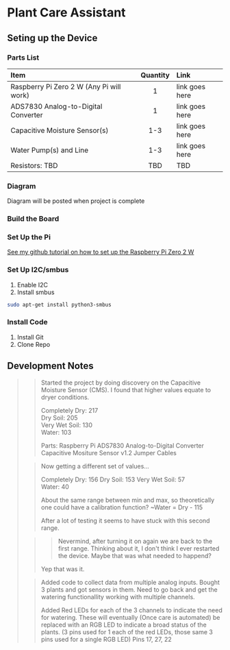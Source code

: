 # Plant Care Assistant

## Seting up the Device

### Parts List

| Item                                     | Quantity | Link           |
| :--------------------------------------- | :------: | :------------- |
| Raspberry Pi Zero 2 W (Any Pi will work) |    1     | link goes here |
| ADS7830 Analog-to-Digital Converter      |    1     | link goes here |
| Capacitive Moisture Sensor(s)            |   1-3    | link goes here |
| Water Pump(s) and Line                   |   1-3    | link goes here |
| Resistors: TBD                           |   TBD    | TBD            |

### Diagram

Diagram will be posted when project is complete

### Build the Board

### Set Up the Pi

[See my github tutorial on how to set up the Raspberry Pi Zero 2 W](https://github.com/DavidMiles1925/pi_zero_setup)

### Set Up I2C/smbus

1. Enable I2C
2. Install smbus

```bash
sudo apt-get install python3-smbus
```

### Install Code

1. Install Git
2. Clone Repo

## Development Notes

> > Started the project by doing discovery on the Capacitive Moisture Sensor (CMS). I found that higher values equate to dryer conditions.
> >
> > Completely Dry: 217  
> > Dry Soil: 205  
> > Very Wet Soil: 130  
> > Water: 103
> >
> > Parts:
> > Raspberry Pi
> > ADS7830 Analog-to-Digital Converter
> > Capacitive Mositure Sensor v1.2
> > Jumper Cables
>
> > Now getting a different set of values...
> >
> > Completely Dry: 156
> > Dry Soil: 153
> > Very Wet Soil: 57  
> > Water: 40
> >
> > About the same range between min and max, so theoretically one could have a calibration function?
> > ~Water = Dry - 115
> >
> > After a lot of testing it seems to have stuck with this second range.
>
> > > Nevermind, after turning it on again we are back to the first range. Thinking about it, I don't think I ever restarted the device. Maybe that was what needed to happend?
> >
> > Yep that was it.
>
> > Added code to collect data from multiple analog inputs. Bought 3 plants and got sensors in them. Need to go back and get the watering functionallity working with multiple channels.
> >
> > Added Red LEDs for each of the 3 channels to indicate the need for watering. These will eventually (Once care is automated) be replaced with an RGB LED to indicate a broad status of the plants. (3 pins used for 1 each of the red LEDs, those same 3 pins used for a single RGB LED)
> > Pins 17, 27, 22
